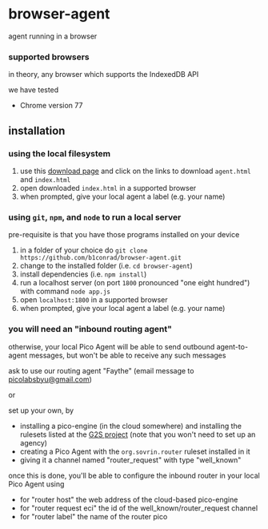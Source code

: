 # browser-agent
agent running in a browser

### supported browsers

in theory, any browser which supports the IndexedDB API

we have tested

- Chrome version 77

## installation

### using the local filesystem

1. use this [download page](https://b1conrad.github.io/browser-agent/download.html) and click on the links to download `agent.html` and `index.html`
1. open downloaded `index.html` in a supported browser
1. when prompted, give your local agent a label (e.g. your name)

### using `git`, `npm`, and `node` to run a local server

pre-requisite is that you have those programs installed on your device

1. in a folder of your choice do `git clone https://github.com/b1conrad/browser-agent.git`
1. change to the installed folder (i.e. `cd browser-agent`)
1. install dependencies (i.e. `npm install`)
1. run a localhost server (on port `1800` pronounced "one eight hundred") with command `node app.js`
1. open `localhost:1800` in a supported browser
1. when prompted, give your local agent a label (e.g. your name)

### you will need an "inbound routing agent"

otherwise, your local Pico Agent will be able to send outbound agent-to-agent messages,
but won't be able to receive any such messages

ask to use our routing agent "Faythe" (email message to picolabsbyu@gmail.com)

or

set up your own, by

- installing a pico-engine (in the cloud somewhere) and installing
the rulesets listed at the [G2S project](https://github.com/Picolab/G2S) (note that you
won't need to set up an agency)
- creating a Pico Agent with the
`org.sovrin.router` ruleset installed in it
- giving it a channel named "router_request" 
with type "well_known"

once this is done, you'll be able to configure the inbound router
in your local Pico Agent using

- for "router host" the web address of the cloud-based pico-engine
- for "router request eci" the id of the well_known/router_request channel
- for "router label" the name of the router pico
